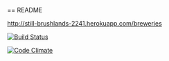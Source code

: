 == README

http://still-brushlands-2241.herokuapp.com/breweries

[![Build Status](https://travis-ci.org/Kaermes/ratebeer.png)](https://travis-ci.org/Kaermes/ratebeer-public)

[![Code Climate](https://codeclimate.com/github/Kaermes/ratebeer.png)](https://codeclimate.com/github/Kaermes/ratebeer)

